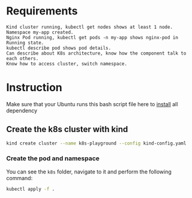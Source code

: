 # Requirements

```
Kind cluster running, kubectl get nodes shows at least 1 node.
Namespace my-app created.
Nginx Pod running, kubectl get pods -n my-app shows nginx-pod in Running state.
kubectl describe pod shows pod details.
Can describe about K8s architecture, know how the component talk to each others.
Know how to access cluster, switch namespace.
```

# Instruction
Make sure that your Ubuntu runs this bash script file here to [install](https://github.com/StarCamp10-GroupSecurity/k8s-training/blob/master/install.sh) all dependency

## Create the k8s cluster with kind
```sh
kind create cluster --name k8s-playground --config kind-config.yaml
```

### Create the pod and namespace
You can see the `k8s` folder, navigate to it and perform the following command:

```sh
kubectl apply -f .
```